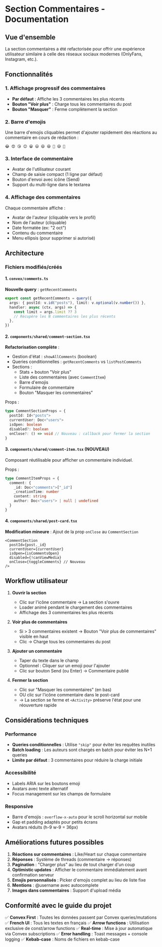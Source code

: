 # Section Commentaires - Documentation

## Vue d'ensemble

La section commentaires a été refactorisée pour offrir une expérience utilisateur similaire à celle des réseaux sociaux modernes (OnlyFans, Instagram, etc.).

## Fonctionnalités

### 1. Affichage progressif des commentaires

- **Par défaut** : Affiche les 3 commentaires les plus récents
- **Bouton "Voir plus"** : Charge tous les commentaires du post
- **Bouton "Masquer"** : Ferme complètement la section

### 2. Barre d'emojis

Une barre d'emojis cliquables permet d'ajouter rapidement des réactions au commentaire en cours de rédaction :

```
😂 😍 😘 😊 😁 😃 😄 😆 🤣 😅 🥰
```

### 3. Interface de commentaire

- Avatar de l'utilisateur courant
- Champ de saisie compact (1 ligne par défaut)
- Bouton d'envoi avec icône (Send)
- Support du multi-ligne dans le textarea

### 4. Affichage des commentaires

Chaque commentaire affiche :

- Avatar de l'auteur (cliquable vers le profil)
- Nom de l'auteur (cliquable)
- Date formatée (ex: "2 oct")
- Contenu du commentaire
- Menu ellipsis (pour supprimer si autorisé)

## Architecture

### Fichiers modifiés/créés

#### 1. `convex/comments.ts`

**Nouvelle query** : `getRecentComments`

```typescript
export const getRecentComments = query({
  args: { postId: v.id("posts"), limit: v.optional(v.number()) },
  handler: async (ctx, args) => {
    const limit = args.limit ?? 3
    // Récupère les N commentaires les plus récents
  },
})
```

#### 2. `components/shared/comment-section.tsx`

**Refactorisation complète** :

- Gestion d'état : `showAllComments` (boolean)
- Queries conditionnelles : `getRecentComments` vs `listPostComments`
- Sections :
  - Stats + bouton "Voir plus"
  - Liste des commentaires (avec `CommentItem`)
  - Barre d'emojis
  - Formulaire de commentaire
  - Bouton "Masquer les commentaires"

Props :

```typescript
type CommentSectionProps = {
  postId: Id<"posts">
  currentUser: Doc<"users">
  isOpen: boolean
  disabled?: boolean
  onClose?: () => void // Nouveau : callback pour fermer la section
}
```

#### 3. `components/shared/comment-item.tsx` (NOUVEAU)

Composant réutilisable pour afficher un commentaire individuel.

Props :

```typescript
type CommentItemProps = {
  comment: {
    _id: Doc<"comments">["_id"]
    _creationTime: number
    content: string
    author: Doc<"users"> | null | undefined
  }
}
```

#### 4. `components/shared/post-card.tsx`

**Modification mineure** : Ajout de la prop `onClose` au `CommentSection`

```tsx
<CommentSection
  postId={post._id}
  currentUser={currentUser}
  isOpen={isCommentsOpen}
  disabled={!canViewMedia}
  onClose={toggleComments} // Nouveau
/>
```

## Workflow utilisateur

1. **Ouvrir la section**
   - Clic sur l'icône commentaire → La section s'ouvre
   - Loader animé pendant le chargement des commentaires
   - Affichage des 3 commentaires les plus récents

2. **Voir plus de commentaires**
   - Si > 3 commentaires existent → Bouton "Voir plus de commentaires" visible en haut
   - Clic → Charge tous les commentaires du post

3. **Ajouter un commentaire**
   - Taper du texte dans le champ
   - Optionnel : Cliquer sur un emoji pour l'ajouter
   - Clic sur bouton Send (ou Enter) → Commentaire publié

4. **Fermer la section**
   - Clic sur "Masquer les commentaires" (en bas)
   - OU clic sur l'icône commentaire dans le post-card
   - → La section se ferme et `<Activity>` préserve l'état pour une réouverture rapide

## Considérations techniques

### Performance

- **Queries conditionnelles** : Utilise `"skip"` pour éviter les requêtes inutiles
- **Batch loading** : Les auteurs sont chargés en batch pour éviter les N+1 queries
- **Limite par défaut** : 3 commentaires pour réduire la charge initiale

### Accessibilité

- Labels ARIA sur les boutons emoji
- Avatars avec texte alternatif
- Focus management sur les champs de formulaire

### Responsive

- Barre d'emojis : `overflow-x-auto` pour le scroll horizontal sur mobile
- Gap et padding adaptés pour petits écrans
- Avatars réduits (h-9 w-9 = 36px)

## Améliorations futures possibles

1. **Réactions sur commentaires** : Like/Heart sur chaque commentaire
2. **Réponses** : Système de threads (commentaire → réponses)
3. **Pagination** : "Charger plus" au lieu de tout charger d'un coup
4. **Optimistic updates** : Afficher le commentaire immédiatement avant confirmation serveur
5. **Emojis personnalisés** : Picker d'emojis complet au lieu de liste fixe
6. **Mentions** : @username avec autocomplete
7. **Images dans commentaires** : Support d'upload média

## Conformité avec le guide du projet

✅ **Convex First** : Toutes les données passent par Convex queries/mutations
✅ **French UI** : Tous les textes en français
✅ **Arrow functions** : Utilisation exclusive de const/arrow functions
✅ **Real-time** : Mise à jour automatique via Convex subscriptions
✅ **Error handling** : Toast messages + console logging
✅ **Kebab-case** : Noms de fichiers en kebab-case
